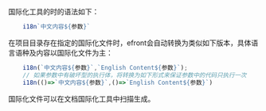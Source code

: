国际化工具的时的语法如下：
```javascript
    i18n`中文内容${参数}`
```
在项目目录存在指定的国际化文件时，efront会自动转换为类似如下版本，具体语言语种及内容以国际化文件为主：

```javascript
    i18n(`中文内容${参数}`,`English Content${参数}`);
    // 如果参数中有破坏型的执行体，将转换为如下形式来保证参数中的代码只执行一次
    i18n(()=>`中文内容${参数}`,()=>`English Content${参数}`)
```
国际化文件可以在文档国际化工具中扫描生成。